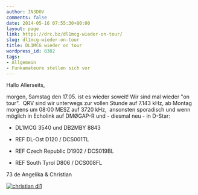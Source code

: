 ```yaml
---
author: IN3DOV
comments: false
date: 2014-05-16 07:55:30+00:00
layout: page
link: https://drc.bz/dl1mcg-wieder-on-tour/
slug: dl1mcg-wieder-on-tour
title: DL1MCG wieder on tour
wordpress_id: 8382
tags:
- Allgemein
- Funkamateure stellen sich vor
---
```


Hallo Allerseits,

morgen, Samstag den 17.05. ist es wieder soweit! Wir sind mal wieder "on tour".  QRV sind wir unterwegs zur vollen Stunde auf 7.143 kHz, ab Montag morgens um 08:00 MESZ auf 3720 kHz,  ansonsten sporadisch und wenn möglich in Echolink auf DMØGAP-R und - diesmal neu - in D-Star:



	
  * DL1MCG 3540 und DB2MBY 8843

	
  * REF DL-Ost D120 / DCS001TL

	
  * REF Czech Republic D1902 / DCS019BL

	
  * REF South Tyrol D806 / DCS008FL


73 de Angelika & Christian


[![christian dl1](https://drc.bz/wp-content/uploads/2014/05/christian-dl1-300x168.jpg)](https://drc.bz/wp-content/uploads/2014/05/christian-dl1.jpg)
